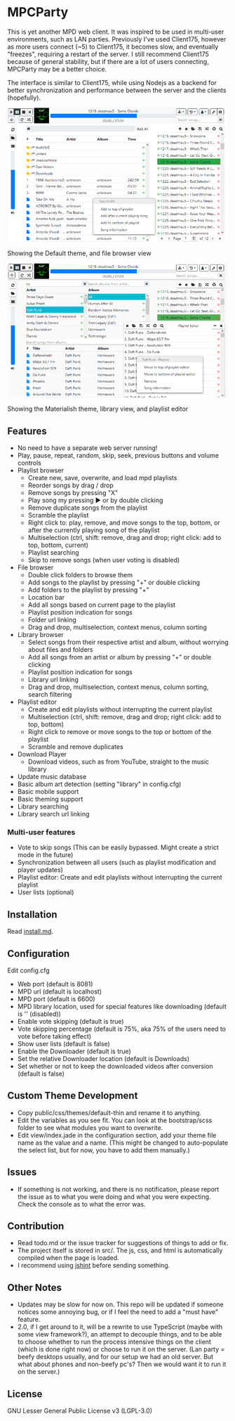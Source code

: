 MPCParty
========

This is yet another MPD web client. It was inspired to be used in multi-user environments, such as LAN parties. Previously I've used Client175, however as more users connect (~5) to Client175, it becomes slow, and eventually "freezes", requiring a restart of the server. I still recommend Client175 because of general stability, but if there are a lot of users connecting, MPCParty may be a better choice.

The interface is similar to Client175, while using Nodejs as a backend for better synchronization and performance between the server and the clients (hopefully).

![Screenshot](screenshot.png)

Showing the Default theme, and file browser view

![Screenshot2](screenshot2.png)

Showing the Materialish theme, library view, and playlist editor

## Features
* No need to have a separate web server running!
* Play, pause, repeat, random, skip, seek, previous buttons and volume controls
* Playlist browser
    * Create new, save, overwrite, and load mpd playlists
    * Reorder songs by drag / drop
    * Remove songs by pressing "X"
    * Play song my pressing &#9654; or by double clicking
    * Remove duplicate songs from the playlist
    * Scramble the playlist
    * Right click to: play, remove, and move songs to the top, bottom, or after the currently playing song of the playlist
    * Multiselection (ctrl, shift: remove, drag and drop; right click: add to top, bottom, current)
    * Playlist searching
    * Skip to remove songs (when user voting is disabled)
* File browser
    * Double click folders to browse them
    * Add songs to the playlist by pressing "+" or double clicking
    * Add folders to the playlist by pressing "+"
    * Location bar
    * Add all songs based on current page to the playlist
    * Playlist position indication for songs
    * Folder url linking
    * Drag and drop, multiselection, context menus, column sorting
* Library browser
    * Select songs from their respective artist and album, without worrying about files and folders
    * Add all songs from an artist or album by pressing "+" or double clicking
    * Playlist position indication for songs
    * Library url linking
    * Drag and drop, multiselection, context menus, column sorting, search filtering
* Playlist editor
    * Create and edit playlists without interrupting the current playlist
    * Multiselection (ctrl, shift: remove, drag and drop; right click: add to top, bottom)
    * Right click to remove or move songs to the top or bottom of the playlist
    * Scramble and remove duplicates
* Download Player
    * Download videos, such as from YouTube, straight to the music library
* Update music database
* Basic album art detection (setting "library" in config.cfg)
* Basic mobile support
* Basic theming support
* Library searching
* Library search url linking

### Multi-user features
* Vote to skip songs (This can be easily bypassed. Might create a strict mode in the future)
* Synchronization between all users (such as playlist modification and player updates)
* Playlist editor: Create and edit playlists without interrupting the current playlist
* User lists (optional)

## Installation
Read [install.md](install.md).

## Configuration
Edit config.cfg

* Web port (default is 8081)
* MPD url (default is localhost)
* MPD port (default is 6600)
* MPD library location, used for special features like downloading (default is '' (disabled))
* Enable vote skipping (default is true)
* Vote skipping percentage (default is 75%, aka 75% of the users need to vote before taking effect)
* Show user lists (default is false)
* Enable the Downloader (default is true)
* Set the relative Downloader location (default is Downloads)
* Set whether or not to keep the downloaded videos after conversion (default is false)

## Custom Theme Development
* Copy public/css/themes/default-thin and rename it to anything.
* Edit the variables as you see fit. You can look at the bootstrap/scss folder to see what modules you want to overwrite.
* Edit view/index.jade in the configuration section, add your theme file name as the value and a name. (This might be changed to auto-populate the select list, but for now, you have to add them manually.)

## Issues
* If something is not working, and there is no notification, please report the issue as to what you were doing and what you were expecting. Check the console as to what the error was.

## Contribution
* Read todo.md or the issue tracker for suggestions of things to add or fix.
* The project itself is stored in src/. The js, css, and html is automatically compiled when the page is loaded.
* I recommend using [jshint](http://jshint.com/install/) before sending something.

## Other Notes
* Updates may be slow for now on. This repo will be updated if someone notices some annoying bug, or if I feel the need to add a "must have" feature. 
* 2.0, if I get around to it, will be a rewrite to use TypeScript (maybe with some view framework?), an attempt to decouple things, and to be able to choose whether to run the process intensive things on the client (which is done right now) or choose to run it on the server. (Lan party = beefy desktops usually, and for our setup we had an old server. But what about phones and non-beefy pc's? Then we would want it to run it on the server.)

## License
GNU Lesser General Public License v3 (LGPL-3.0)
